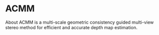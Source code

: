 # ACMM
About
ACMM is a multi-scale geometric consistency guided multi-view stereo method for efficient and accurate depth map estimation.
